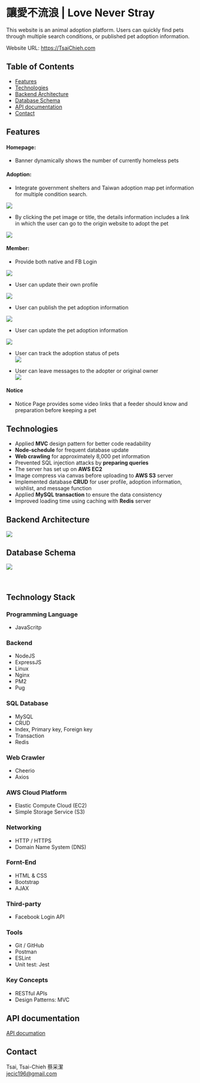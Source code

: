 # 讓愛不流浪 | Love Never Stray
This website is an animal adoption platform. Users can quickly find pets through multiple search conditions, or published pet adoption information.

Website URL: https://TsaiChieh.com
## Table of Contents
- [Features](#Features)
- [Technologies](#Technologies)
- [Backend Architecture](#Backend-Architecture)
- [Database Schema](#Database-Schema)
- [API documentation](#API-documentation)
- [Contact](#Contact)

## Features
#### Homepage:
* Banner dynamically shows the number of currently homeless pets
#### Adoption:
* Integrate government shelters and Taiwan adoption map pet information for multiple condition search. <br>

![](https://i.imgur.com/aEp9b6J.gif)

* By clicking the pet image or title, the details information includes a link in which the user can go to the origin website to adopt the pet <br>

![](https://i.imgur.com/qqOm2d4.gif)

#### Member:
* Provide both native and FB Login <br>

![](https://i.imgur.com/ed6gses.gif)

* User can update their own profile <br>

![](https://i.imgur.com/rJ11c4C.gif)

* User can publish the pet adoption information <br>

![](https://i.imgur.com/mkami5W.gif)

* User can update the pet adoption information <br>

![](https://i.imgur.com/kodj8Hl.gif)

* User can track the adoption status of pets <br>
![](https://i.imgur.com/dNWGOek.gif)

* User can leave messages to the adopter or original owner <br>
![](https://i.imgur.com/m2YpGNo.gif)


#### Notice
* Notice Page provides some video links that a feeder should know and preparation before keeping a pet
## Technologies
* Applied **MVC** design pattern for better code readability
* **Node-schedule** for frequent database update
* **Web crawling** for approximately 8,000 pet information
* Prevented SQL injection attacks by **preparing queries**
* The server has set up on **AWS EC2**
* Image compress via canvas before uploading to **AWS S3** server
* Implemented database **CRUD** for user profile, adoption information, wishlist, and message function
* Applied **MySQL transaction** to ensure the data consistency
* Improved loading time using caching with **Redis** server
## Backend Architecture
![](https://i.imgur.com/tkJsXBm.jpg)
<br>

## Database Schema
![](https://i.imgur.com/kHdxcj3.png)

<br>

## Technology Stack
### Programming Language
* JavaScritp
### Backend
* NodeJS
* ExpressJS
* Linux
* Nginx
* PM2
* Pug
### SQL Database
* MySQL
* CRUD
* Index, Primary key, Foreign key
* Transaction
* Redis
### Web Crawler
* Cheerio
* Axios
### AWS Cloud Platform
* Elastic Compute Cloud (EC2)
* Simple Storage Service (S3)
### Networking
* HTTP / HTTPS
* Domain Name System (DNS)
### Fornt-End
* HTML & CSS
* Bootstrap
* AJAX
### Third-party
* Facebook Login API
### Tools
* Git / GitHub
* Postman
* ESLint
* Unit test: Jest
### Key Concepts
* RESTful APIs
* Design Patterns: MVC
## API documentation
[API documation](https://github.com/TsaiTsaiChieh/pet_home/blob/master/API.md)
## Contact
Tsai, Tsai-Chieh 蔡采潔 <br>
jecic196@gmail.com

